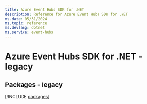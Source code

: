 ```yaml
---
title: Azure Event Hubs SDK for .NET
description: Reference for Azure Event Hubs SDK for .NET
ms.date: 05/31/2024
ms.topic: reference
ms.devlang: dotnet
ms.service: event-hubs
---
```

# Azure Event Hubs SDK for .NET - legacy
## Packages - legacy
[!INCLUDE [packages](event-hubs-index.md)]